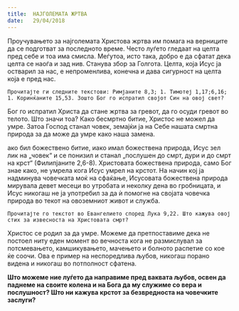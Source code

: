 ```yaml
---
title:  НАЈГОЛЕМАТА ЖРТВА
date:   29/04/2018
---
```


Проучувањето за најголемата Христова жртва им помага на верниците да се подготват за последното време. Често луѓето гледаат на целта пред себе и тоа има смисла. Меѓутоа, исто така, добро е да сфатат дека целта се наоѓа и зад нив. Станува збор за Голгота. Целта, која Исус ја остварил за нас, е непроменлива, конечна и дава сигурност на целта која е пред нас.

`Прочитајте ги следните текстови: Римјаните 8,3; 1. Тимотеј 1,17;6,16; 1. Коринќаните 15,53. Зошто Бог го испратил својот Син на овој свет?`

Бог го испратил Христа да стане жртва за гревот, да го осуди гревот во телото. Што значи тоа? Како бесмртно битие, Христос не можел да умре. Затоа Господ станал човек, земајќи ја на Себе нашата смртна природа за да може да умре како наша замена.

ако бил божествено битие, иако имал божествена природа, Исус зел лик на „човек“ и се понизил и станал „послушен до смрт, дури и до смрт на крст“ (Филипјаните 2,6-8). Христовата божествена природа, само Бог знае како, не умрела кога Исус умрел на крстот. На начин кој ја надминува човечката моќ на сфаќање, Исусовата божествена природа мирувала девет месеци во утробата и неколку дена во гробницата, и Исус никогаш не ја употребил за да ѝ помогне на својата човечка природа во текот на овоземниот живот и служба.

`Прочитајте го текстот во Евангелието според Лука 9,22. Што кажува овој стих за извесноста на Христовата смрт?`

Христос се родил за да умре. Можеме да претпоставиме дека не постоел ниту еден момент во вечноста кога не размислувал за потсмевањето, камшикувањето, мачењето и болното распетие со кое ќе соочи. Ова е пример на неспоредлива љубов, никогаш порано видена и никогаш во потполност сфатена.

**Што можеме ние луѓето да направиме пред ваквата љубов, освен да паднеме на своите колена и на Бога да му служиме со вера и послушност? Што ни кажува крстот за безвредноста на човечките заслуги?**
